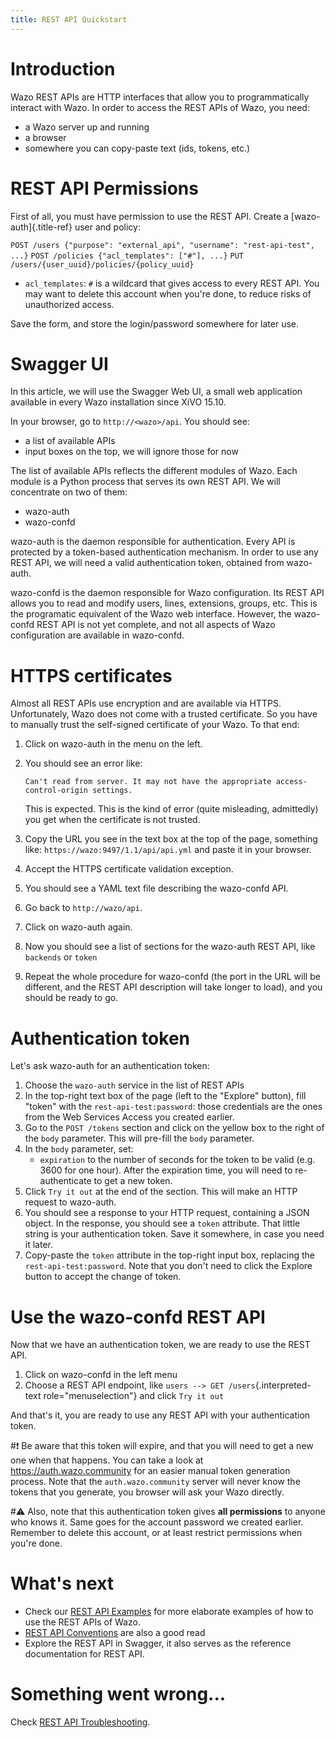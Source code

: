 ```yaml
---
title: REST API Quickstart
---
```


Introduction
============

Wazo REST APIs are HTTP interfaces that allow you to programmatically
interact with Wazo. In order to access the REST APIs of Wazo, you need:

-   a Wazo server up and running
-   a browser
-   somewhere you can copy-paste text (ids, tokens, etc.)

<a name="rest-api-acl"></a>REST API Permissions
====================

First of all, you must have permission to use the REST API. Create a
[wazo-auth]{.title-ref} user and policy:

`POST /users {"purpose": "external_api", "username": "rest-api-test", ...}`
`POST /policies {"acl_templates": ["#"], ...}`
`PUT /users/{user_uuid}/policies/{policy_uuid}`

-   `acl_templates`: `#` is a wildcard that gives access to every REST
    API. You may want to delete this account when you're done, to
    reduce risks of unauthorized access.

Save the form, and store the login/password somewhere for later use.

Swagger UI
==========

In this article, we will use the Swagger Web UI, a small web application
available in every Wazo installation since XiVO 15.10.

In your browser, go to `http://<wazo>/api`. You should see:

-   a list of available APIs
-   input boxes on the top, we will ignore those for now

The list of available APIs reflects the different modules of Wazo. Each
module is a Python process that serves its own REST API. We will
concentrate on two of them:

-   wazo-auth
-   wazo-confd

wazo-auth is the daemon responsible for authentication. Every API is
protected by a token-based authentication mechanism. In order to use any
REST API, we will need a valid authentication token, obtained from
wazo-auth.

wazo-confd is the daemon responsible for Wazo configuration. Its REST
API allows you to read and modify users, lines, extensions, groups, etc.
This is the programatic equivalent of the Wazo web interface. However,
the wazo-confd REST API is not yet complete, and not all aspects of Wazo
configuration are available in wazo-confd.

HTTPS certificates
==================

Almost all REST APIs use encryption and are available via HTTPS.
Unfortunately, Wazo does not come with a trusted certificate. So you
have to manually trust the self-signed certificate of your Wazo. To that
end:

1.  Click on wazo-auth in the menu on the left.
2.  You should see an error like:

        Can't read from server. It may not have the appropriate access-control-origin settings.

    This is expected. This is the kind of error (quite misleading,
    admittedly) you get when the certificate is not trusted.

3.  Copy the URL you see in the text box at the top of the page,
    something like: `https://wazo:9497/1.1/api/api.yml` and paste it in
    your browser.
4.  Accept the HTTPS certificate validation exception.
5.  You should see a YAML text file describing the wazo-confd API.
6.  Go back to `http://wazo/api`.
7.  Click on wazo-auth again.
8.  Now you should see a list of sections for the wazo-auth REST API,
    like `backends` or `token`
9.  Repeat the whole procedure for wazo-confd (the port in the URL will
    be different, and the REST API description will take longer to
    load), and you should be ready to go.

Authentication token
====================

Let's ask wazo-auth for an authentication token:

1.  Choose the `wazo-auth` service in the list of REST APIs
2.  In the top-right text box of the page (left to the "Explore"
    button), fill "token" with the `rest-api-test:password`: those
    credentials are the ones from the Web Services Access you created
    earlier.
3.  Go to the `POST /tokens` section and click on the yellow box to the
    right of the `body` parameter. This will pre-fill the `body`
    parameter.
4.  In the `body` parameter, set:
    -   `expiration` to the number of seconds for the token to be valid
        (e.g. 3600 for one hour). After the expiration time, you will
        need to re-authenticate to get a new token.
5.  Click `Try it out` at the end of the section. This will make an HTTP
    request to wazo-auth.
6.  You should see a response to your HTTP request, containing a JSON
    object. In the response, you should see a `token` attribute. That
    little string is your authentication token. Save it somewhere, in
    case you need it later.
7.  Copy-paste the `token` attribute in the top-right input box,
    replacing the `rest-api-test:password`. Note that you don't need to
    click the Explore button to accept the change of token.

Use the wazo-confd REST API
===========================

Now that we have an authentication token, we are ready to use the REST
API.

1.  Click on wazo-confd in the left menu
2.  Choose a REST API endpoint, like
    `users --> GET /users`{.interpreted-text role="menuselection"} and
    click `Try it out`

And that's it, you are ready to use any REST API with your
authentication token.

#:exclamation: Be aware that this token will expire, and that you will need to get a
new one when that happens. You can take a look at
<https://auth.wazo.community> for an easier manual token generation
process. Note that the `auth.wazo.community` server will never know the
tokens that you generate, you browser will ask your Wazo directly.

#:warning: Also, note that this authentication token gives **all permissions** to
anyone who knows it. Same goes for the account password we created
earlier. Remember to delete this account, or at least restrict
permissions when you're done.

What's next
============

-   Check our [REST API Examples](/uc-doc/api_sdk/rest_api/examples) for more
    elaborate examples of how to use the REST APIs of Wazo.
-   [REST API Conventions](/uc-doc/api_sdk/rest_api/conventions) are also a good
    read
-   Explore the REST API in Swagger, it also serves as the reference
    documentation for REST API.

Something went wrong...
========================

Check [REST API Troubleshooting](/uc-doc/api_sdk/rest_api/troubleshooting).
